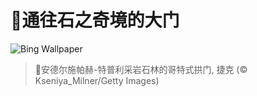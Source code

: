 # 🔖通往石之奇境的大门

![Bing Wallpaper](https://www.bing.com/th?id=OHR.TepliceRocks_ZH-CN1785316311_1920x1080.jpg&rf=LaDigue_1920x1080.jpg&pid=hp)

> 📝安德尔施帕赫-特普利采岩石林的哥特式拱门, 捷克 (© Kseniya_Milner/Getty Images)
